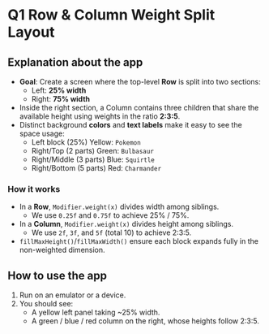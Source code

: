 # Q1  Row & Column Weight Split Layout

## Explanation about the app

- **Goal**: Create a screen where the top-level **Row** is split into two sections:
  - Left: **25% width**
  - Right: **75% width**
- Inside the right section, a Column contains three children that share the available height using weights in the ratio **2:3:5**.
- Distinct background **colors** and **text labels** make it easy to see the space usage:
  - Left block (25%)  Yellow: `Pokemon`
  - Right/Top (2 parts)  Green: `Bulbasaur`
  - Right/Middle (3 parts)  Blue: `Squirtle`
  - Right/Bottom (5 parts)  Red: `Charmander`

### How it works

- In a **Row**, `Modifier.weight(x)` divides width among siblings.
  - We use `0.25f` and `0.75f` to achieve 25% / 75%.
- In a **Column**, `Modifier.weight(x)` divides height among siblings.
  - We use `2f`, `3f`, and `5f` (total 10) to achieve 2:3:5.
- `fillMaxHeight()`/`fillMaxWidth()` ensure each block expands fully in the non-weighted dimension.

## How to use the app

1. Run on an emulator or a device.
2. You should see:
   - A yellow left panel taking ~25% width.
   - A green / blue / red column on the right, whose heights follow 2:3:5.
